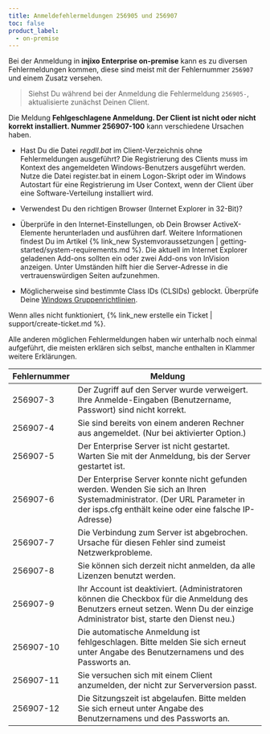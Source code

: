 ```yaml
---
title: Anmeldefehlermeldungen 256905 und 256907
toc: false
product_label:
  - on-premise
---
```


Bei der Anmeldung in **injixo Enterprise on-premise** kann es zu diversen Fehlermeldungen kommen, diese sind meist mit der Fehlernummer `256907` und einem Zusatz versehen.

> Siehst Du während bei der Anmeldung die Fehlermeldung `256905-`, aktualisierte zunächst Deinen Client.

Die Meldung **Fehlgeschlagene Anmeldung. Der Client ist nicht oder nicht korrekt installiert. Nummer 256907-100** kann verschiedene Ursachen haben.

- Hast Du die Datei _regdll.bat_ im Client-Verzeichnis ohne Fehlermeldungen ausgeführt? Die Registrierung des Clients muss im Kontext des angemeldeten Windows-Benutzers ausgeführt werden. Nutze die Datei register.bat in einem Logon-Skript oder im Windows Autostart für eine Registrierung im User Context, wenn der Client über eine Software-Verteilung installiert wird.

- Verwendest Du den richtigen Browser (Internet Explorer in 32-Bit)?

- Überprüfe in den Internet-Einstellungen, ob Dein Browser ActiveX-Elemente herunterladen und ausführen darf. Weitere Informationen findest Du im Artikel {% link_new Systemvoraussetzungen | getting-started/system-requirements.md %}. Die aktuell im Internet Explorer geladenen Add-ons sollten ein oder zwei Add-ons von InVision anzeigen. Unter Umständen hilft hier die Server-Adresse in die vertrauenswürdigen Seiten aufzunehmen.

- Möglicherweise sind bestimmte Class IDs (CLSIDs) geblockt. Überprüfe Deine [Windows Gruppenrichtlinien](https://docs.microsoft.com/en-us/internet-explorer/ie11-deploy-guide/enable-and-disable-add-ons-using-administrative-templates-and-group-policy).

Wenn alles nicht funktioniert, {% link_new erstelle ein Ticket | support/create-ticket.md %}.

Alle anderen möglichen Fehlermeldungen haben wir unterhalb noch einmal aufgeführt, die meisten erklären sich selbst, manche enthalten in Klammer weitere Erklärungen.

| Fehlernummer | Meldung                                                                                                                                                                          |
| ------------ | -------------------------------------------------------------------------------------------------------------------------------------------------------------------------------- |
| 256907-3     | Der Zugriff auf den Server wurde verweigert. Ihre Anmelde-Eingaben (Benutzername, Passwort) sind nicht korrekt.                                                                  |
| 256907-4     | Sie sind bereits von einem anderen Rechner aus angemeldet. (Nur bei aktivierter Option.)                                                                                         |
| 256907-5     | Der Enterprise Server ist nicht gestartet. Warten Sie mit der Anmeldung, bis der Server gestartet ist.                                                                           |
| 256907-6     | Der Enterprise Server konnte nicht gefunden werden. Wenden Sie sich an Ihren Systemadministrator. (Der URL Parameter in der isps.cfg enthält keine oder eine falsche IP-Adresse) |
| 256907-7     | Die Verbindung zum Server ist abgebrochen. Ursache für diesen Fehler sind zumeist Netzwerkprobleme.                                                                              |
| 256907-8     | Sie können sich derzeit nicht anmelden, da alle Lizenzen benutzt werden.                                                                                                         |
| 256907-9     | Ihr Account ist deaktiviert. (Administratoren können die Checkbox für die Anmeldung des Benutzers erneut setzen. Wenn Du der einzige Administrator bist, starte den Dienst neu.) |
| 256907-10    | Die automatische Anmeldung ist fehlgeschlagen. Bitte melden Sie sich erneut unter Angabe des Benutzernamens und des Passworts an.                                                |
| 256907-11    | Sie versuchen sich mit einem Client anzumelden, der nicht zur Serverversion passt.                                                                                               |
| 256907-12    | Die Sitzungszeit ist abgelaufen. Bitte melden Sie sich erneut unter Angabe des Benutzernamens und des Passworts an.                                                              |
